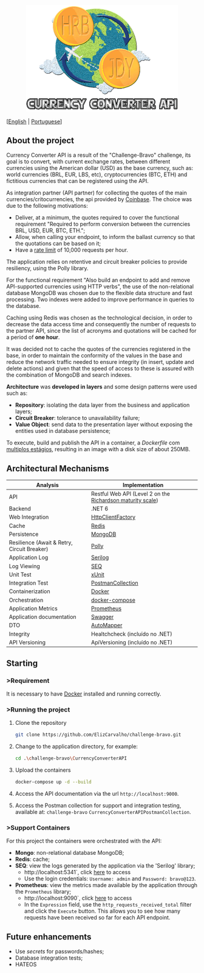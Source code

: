 <div align="center">
    <img src="https://github.com/ElizCarvalho/challenge-bravo/blob/develop/logo-currency_converter-v2.gif" alt="Currency Converter API" width="400" /> 
</div>

[[English](README.md) | [Portuguese](README.pt.md)]

## About the project
Currency Converter API is a result of the "Challenge-Bravo" challenge, its goal is to convert, with current exchange rates, between different currencies using the American dollar (USD) as the base currency, such as: world currencies (BRL, EUR, LBS, etc), cryptocurrencies (BTC, ETH) and fictitious currencies that can be registered using the API.

As integration partner (API partner) for collecting the quotes of the main currencies/critocurrencies, the api provided by [Coinbase](https://docs.cloud.coinbase.com/sign-in-with-coinbase/docs/api-exchange-rates). The choice was due to the following motivations:
- Deliver, at a minimum, the quotes required to cover the functional requirement "Required to perform conversion between the currencies BRL, USD, EUR, BTC, ETH.";
- Allow, when calling your endpoint, to inform the ballast currency so that the quotations can be based on it;
- Have a [rate limit](https://docs.cloud.coinbase.com/sign-in-with-coinbase/docs/rate-limiting) of 10,000 requests per hour.

The application relies on retentive and circuit breaker policies to provide resiliency, using the Polly library.

For the functional requirement "Also build an endpoint to add and remove API-supported currencies using HTTP verbs", the use of the non-relational database MongoDB was chosen due to the flexible data structure and fast processing. Two indexes were added to improve performance in queries to the database.

Caching using Redis was chosen as the technological decision, in order to decrease the data access time and consequently the number of requests to the partner API, since the list of acronyms and quotations will be cached for a period of **one hour**. 

It was decided not to cache the quotes of the currencies registered in the base, in order to maintain the conformity of the values in the base and reduce the network traffic needed to ensure integrity (in insert, update and delete actions) and given that the speed of access to these is assured with the combination of MongoDB and search indexes.

**Architecture** was **developed in layers** and some design patterns were used such as:
- **Repository**: isolating the data layer from the business and application layers;
- **Circuit Breaker**: tolerance to unavailability failure;
- **Value Object**: send data to the presentation layer without exposing the entities used in database persistence;

To execute, build and publish the API in a container, a *Dockerfile* com [multiplos estágios](https://docs.microsoft.com/pt-br/aspnet/core/host-and-deploy/docker/building-net-docker-images?view=aspnetcore-6.0), resulting in an image with a disk size of about 250MB.

## Architectural Mechanisms
| Analysis | Implementation |
| --- | --- |
| API | Restful Web API (Level 2 on the [Richardson maturity scale](https://boaglio.com/index.php/2016/11/03/modelo-de-maturidade-de-richardson-os-passos-para-a-gloria-do-rest/)) |
| Backend | .NET 6 |
| Web Integration | [HttpClientFactory](https://docs.microsoft.com/pt-br/dotnet/architecture/microservices/implement-resilient-applications/use-httpclientfactory-to-implement-resilient-http-requests) |
| Cache | [Redis](https://redis.io/docs/) |
| Persistence | [MongoDB](https://www.mongodb.com/docs/) |
| Resilience (Await & Retry, Circuit Breaker) | [Polly](https://docs.microsoft.com/pt-br/dotnet/architecture/microservices/implement-resilient-applications/implement-http-call-retries-exponential-backoff-polly) |
| Application Log | [Serilog](https://serilog.net/) |
| Log Viewing | [SEQ](https://docs.datalust.co/docs) |
| Unit Test | [xUnit](https://docs.microsoft.com/pt-br/dotnet/core/testing/unit-testing-with-dotnet-test) |
| Integration Test | [PostmanCollection](https://learning.postman.com/docs/publishing-your-api/documenting-your-api/) |
| Containerization | [Docker](https://docs.docker.com/) |
| Orchestration | [docker-compose](https://docs.docker.com/compose/) |
| Application Metrics | [Prometheus](https://prometheus.io/docs/instrumenting/clientlibs/) |
| Application documentation | [Swagger](https://swagger.io/docs/) |
| DTO | [AutoMapper](https://docs.automapper.org/en/stable/) |
| Integrity | Healtchcheck (incluído no .NET) |
| API Versioning | ApiVersioning (incluído no .NET) |

## Starting

### >Requirement
It is necessary to have [Docker](https://docs.docker.com/get-docker/) installed and running correctly.

### >Running the project
1. Clone the repository
   ```sh
   git clone https://github.com/ElizCarvalho/challenge-bravo.git
   ```
2. Change to the application directory, for example:
   ```sh
   cd .\challenge-bravo\CurrencyConverterAPI
   ```
3. Upload the containers
    ```sh
    docker-compose up -d --build
    ````
4. Access the API documentation via the url `http://localhost:9000`.

5. Access the Postman collection for support and integration testing, available at: `challenge-bravo` `CurrencyConverterAPIPostmanCollection`.

### >Support Containers

For this project the containers were orchestrated with the API:

- **Mongo**: non-relational database MongoDB;
- **Redis**: cache;
- **SEQ**: view the logs generated by the application via the 'Serilog' library;
  - http://localhost:5341`, click [here](http://localhost:5341) to access
  - Use the login credentials: `Username: admin` and `Password: bravo@123`.
- **Prometheus**: view the metrics made available by the application through the `Prometheus` library; 
  - http://localhost:9090`, click [here](http://localhost:9090/graph) to access
  - In the `Expression` field, use the `http_requests_received_total` filter and click the `Execute` button. This allows you to see how many requests have been received so far for each API endpoint.


## Future enhancements
- Use *secrets* for passwords/hashes;
- Database integration tests;
- HATEOS



